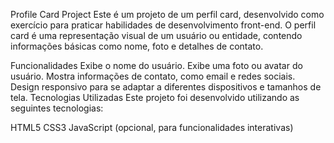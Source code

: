 Profile Card Project
Este é um projeto de um perfil card, desenvolvido como exercício para praticar habilidades de desenvolvimento front-end. O perfil card é uma representação visual de um usuário ou entidade, contendo informações básicas como nome, foto e detalhes de contato.

Funcionalidades
Exibe o nome do usuário.
Exibe uma foto ou avatar do usuário.
Mostra informações de contato, como email e redes sociais.
Design responsivo para se adaptar a diferentes dispositivos e tamanhos de tela.
Tecnologias Utilizadas
Este projeto foi desenvolvido utilizando as seguintes tecnologias:

HTML5
CSS3
JavaScript (opcional, para funcionalidades interativas)
